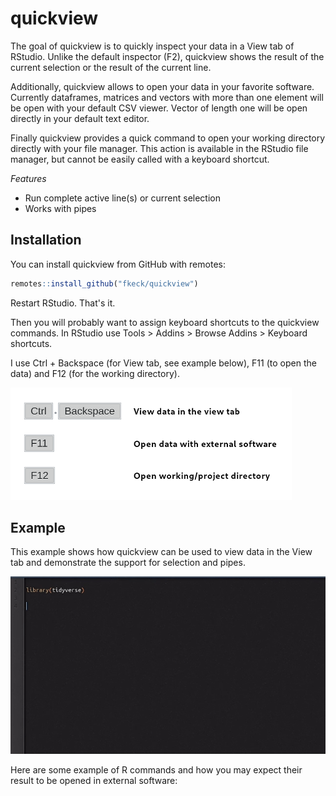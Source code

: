 
# quickview

<!-- badges: start -->
<!-- badges: end -->

The goal of quickview is to quickly inspect your data in a View tab of RStudio. Unlike the default inspector (F2), quickview shows the result of the current selection or the result of the current line.

Additionally, quickview allows to open your data in your favorite software. Currently dataframes, matrices and vectors with more than one element will be open with your default CSV viewer. Vector of length one will be open directly in your default text editor.

Finally quickview provides a quick command to open your working directory directly with your file manager. This action is available in the RStudio file manager, but cannot be easily called with a keyboard shortcut.

*Features*

 - Run complete active line(s) or current selection
 - Works with pipes

## Installation

You can install quickview from GitHub with remotes:

``` r
remotes::install_github("fkeck/quickview")
```
Restart RStudio. That's it.

Then you will probably want to assign keyboard shortcuts to the quickview commands. In RStudio use Tools > Addins > Browse Addins > Keyboard shortcuts.

I use Ctrl + Backspace (for View tab, see example below), F11 (to open the data) and F12 (for the working directory).

![shortcuts](man/graphics/shortcuts.png)

## Example

This example shows how quickview can be used to view data in the View tab and demonstrate the support for selection and pipes.

![](inst/screencast_qv.gif)


Here are some example of R commands and how you may expect their result to be opened in external software:

